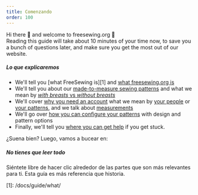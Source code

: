 ```yaml
---
title: Comenzando
order: 100
---
```


Hi there 👋 and welcome to freesewing.org 🙂\
Reading this guide will take about 10 minutes of your time now, to save you a bunch of questions later, and make sure you get the most out of our website.

##### Lo que explicaremos

- We'll tell you [what FreeSewing is][1] and [what freesewing.org is][2]
- We'll tell you about our [made-to-measure sewing patterns][3] and what we mean by [_with breasts_ vs _without breasts_][4]
- We'll cover [why you need an account][5] what we mean by [your people][6] or [your patterns][7], and we talk about [measurements][8]
- We'll go over [how you can configure your patterns][9] with design and pattern options
- Finally, we'll tell you [where you can get help][10] if you get stuck.

¿Suena bien? Luego, vamos a bucear en:

<ReadMore list />

<Tip>

##### No tienes que leer todo

Siéntete libre de hacer clic alrededor de las partes que son más relevantes para ti.
Esta guía es más referencia que historia.

</Tip>
[1]: /docs/guide/what/

[2]: /docs/guide/website/

[3]: /docs/guide/mtm/

[4]: /docs/guide/breasts/

[5]: /docs/guide/account/

[6]: /docs/guide/people/

[7]: /docs/guide/patterns/

[8]: /docs/guide/measurements/

[9]: /docs/guide/options/

[10]: /docs/guide/help/
